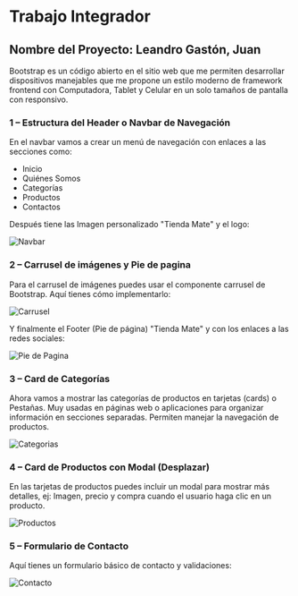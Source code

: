 # Trabajo Integrador

## Nombre del Proyecto: Leandro Gastón, Juan

Bootstrap es un código abierto en el sitio web que me permiten desarrollar dispositivos manejables que me propone un estilo moderno de framework frontend  con Computadora, Tablet y Celular en un solo tamaños de pantalla con responsivo.

### 1 – Estructura del Header o Navbar de Navegación

En el navbar vamos a crear un menú de navegación con enlaces a las secciones como:
- Inicio
- Quiénes Somos
- Categorías
- Productos
- Contactos

Después tiene las Imagen personalizado "Tienda Mate" y el logo: 

![Navbar](https://i.postimg.cc/tg0DZN7G/1.png)

### 2 – Carrusel de imágenes y Pie de pagina

Para el carrusel de imágenes puedes usar el componente carrusel de Bootstrap. Aquí tienes cómo implementarlo:

![Carrusel](https://i.postimg.cc/QxhFt9jY/2.png)

Y finalmente el Footer (Pie de página) "Tienda Mate" y con los enlaces a las redes sociales:

![Pie de Pagina](https://i.postimg.cc/D0ymxHpk/3.png)

### 3 – Card de Categorías

Ahora vamos a mostrar las categorías de productos en tarjetas (cards) o Pestañas. Muy usadas en páginas web o aplicaciones para organizar información en secciones separadas. Permiten manejar la navegación de productos.

![Categorias](https://i.postimg.cc/zDScW61D/4.png)

### 4 – Card de Productos con Modal (Desplazar)

En las tarjetas de productos puedes incluir un modal para mostrar más detalles, ej: Imagen, precio y compra cuando el usuario haga clic en un producto.

![Productos](https://i.postimg.cc/cHdQNDkT/5.png)

### 5 – Formulario de Contacto

Aquí tienes un formulario básico de contacto y validaciones:

![Contacto](https://i.postimg.cc/k48zD7d7/6.png)
